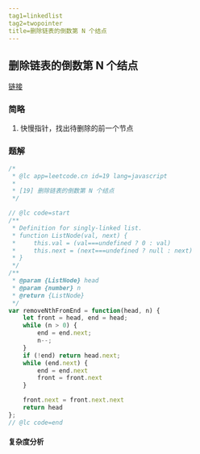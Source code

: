 ```yaml
---
tag1=linkedlist
tag2=twopointer
title=删除链表的倒数第 N 个结点
---
```


## 删除链表的倒数第 N 个结点

[链接](https://leetcode.cn/problems/remove-nth-node-from-end-of-list/description/)


### 简略
1. 快慢指针，找出待删除的前一个节点

### 题解

```js
/*
 * @lc app=leetcode.cn id=19 lang=javascript
 *
 * [19] 删除链表的倒数第 N 个结点
 */

// @lc code=start
/**
 * Definition for singly-linked list.
 * function ListNode(val, next) {
 *     this.val = (val===undefined ? 0 : val)
 *     this.next = (next===undefined ? null : next)
 * }
 */
/**
 * @param {ListNode} head
 * @param {number} n
 * @return {ListNode}
 */
var removeNthFromEnd = function(head, n) {
    let front = head, end = head;
    while (n > 0) {
        end = end.next;
        n--;
    }
    if (!end) return head.next;
    while (end.next) {
        end = end.next
        front = front.next
    }

    front.next = front.next.next
    return head
};
// @lc code=end


```

#### 复杂度分析